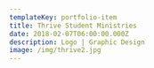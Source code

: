 ```yaml
---
templateKey: portfolio-item
title: Thrive Student Ministries
date: 2018-02-07T06:00:00.000Z
description: Logo | Graphic Design
image: /img/thrive2.jpg
---
```


